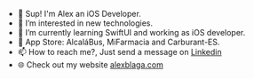 - 👋 Sup! I'm Alex an iOS Developer.
- 👀 I’m interested in new technologies.
- 📱 I’m currently learning SwiftUI and working as iOS developer.
- 🚀 App Store: AlcaláBus, MiFarmacia and Carburant-ES.
- 📫 How to reach me?, Just send a message on [Linkedin](https://www.linkedin.com/in/alexandrublaga/)
- 🌐 Check out my website [alexblaga.com](https://alexblaga.com/)

<!---
coden0w/coden0w is a ✨ special ✨ repository because its `README.md` (this file) appears on your GitHub profile.
You can click the Preview link to take a look at your changes.
--->
